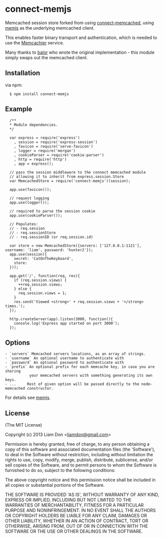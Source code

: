 
# connect-memjs

  Memcached session store forked from using [connect-memcached](https://github.com/balor/connect-memcached), using [memjs](https://github.com/alevy/memjs) as the underlying memcached client.

  This enables faster binary transport and authentication, which is needed to use the [Memcachier](https://www.memcachier.com) service.

  Many thanks to [balor](https://github.com/balor) who wrote the original implementation - this module simply swaps out the memcached client.

## Installation

  via npm:

      $ npm install connect-memjs

## Example

      /**
      * Module dependencies.
      */

      var express = require('express')
        , session = require('express-session')
        , favicon = require('serve-favicon')
        , logger = require('morgan')
        , cookieParser = require('cookie-parser')
        , http = require('http')
        , app = express();

      // pass the session middleware to the connect memcached module
      // allowing it to inherit from express.session.Store
      var MemcachedStore = require('connect-memjs')(session);

      app.use(favicon());

      // request logging
      app.use(logger());

      // required to parse the session cookie
      app.use(cookieParser());

      // Populates:
      // - req.session
      // - req.sessionStore
      // - req.sessionID (or req.session.id)

      var store = new MemcachedStore({servers: ['127.0.0.1:1121'], username: 'liam', password: 'hunter2'});
      app.use(session({ 
        secret: 'CatOnTheKeyboard', 
        store:  
      }));

      app.get('/', function(req, res){
        if (req.session.views) {
          ++req.session.views;
        } else {
          req.session.views = 1;
        }
        res.send('Viewed <strong>' + req.session.views + '</strong> times.');
      });

      http.createServer(app).listen(3000, function(){
        console.log('Express app started on port 3000');
      });

## Options

    - `servers` Memcached servers locations, as an array of strings.
    - `username` An optional username to authenticate with
    - `password` An optional password to authenticate with
    - `prefix` An optional prefix for each memcache key, in case you are sharing 
               your memcached servers with something generating its own keys. 
    - ...     Rest of given option will be passed directly to the node-memcached constructor.

  For details see [memjs](https://github.com/alevy/memjs).

## License 

(The MIT License)

Copyright (c) 2013 Liam Don &lt;liamdon@gmail.com&gt;

Permission is hereby granted, free of charge, to any person obtaining
a copy of this software and associated documentation files (the
'Software'), to deal in the Software without restriction, including
without limitation the rights to use, copy, modify, merge, publish,
distribute, sublicense, and/or sell copies of the Software, and to
permit persons to whom the Software is furnished to do so, subject to
the following conditions:

The above copyright notice and this permission notice shall be
included in all copies or substantial portions of the Software.

THE SOFTWARE IS PROVIDED 'AS IS', WITHOUT WARRANTY OF ANY KIND,
EXPRESS OR IMPLIED, INCLUDING BUT NOT LIMITED TO THE WARRANTIES OF
MERCHANTABILITY, FITNESS FOR A PARTICULAR PURPOSE AND NONINFRINGEMENT.
IN NO EVENT SHALL THE AUTHORS OR COPYRIGHT HOLDERS BE LIABLE FOR ANY
CLAIM, DAMAGES OR OTHER LIABILITY, WHETHER IN AN ACTION OF CONTRACT,
TORT OR OTHERWISE, ARISING FROM, OUT OF OR IN CONNECTION WITH THE
SOFTWARE OR THE USE OR OTHER DEALINGS IN THE SOFTWARE.
